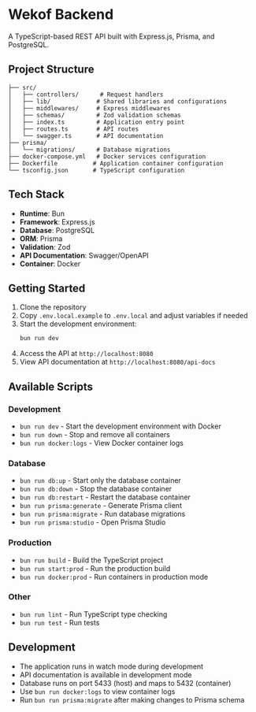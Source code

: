 # Wekof Backend

A TypeScript-based REST API built with Express.js, Prisma, and PostgreSQL.

## Project Structure

```
├── src/
│   ├── controllers/      # Request handlers
│   ├── lib/             # Shared libraries and configurations
│   ├── middlewares/     # Express middlewares
│   ├── schemas/         # Zod validation schemas
│   ├── index.ts         # Application entry point
│   ├── routes.ts        # API routes
│   └── swagger.ts       # API documentation
├── prisma/
│   └── migrations/      # Database migrations
├── docker-compose.yml   # Docker services configuration
├── Dockerfile          # Application container configuration
└── tsconfig.json       # TypeScript configuration
```

## Tech Stack

- **Runtime**: Bun
- **Framework**: Express.js
- **Database**: PostgreSQL
- **ORM**: Prisma
- **Validation**: Zod
- **API Documentation**: Swagger/OpenAPI
- **Container**: Docker

## Getting Started

1. Clone the repository
2. Copy `.env.local.example` to `.env.local` and adjust variables if needed
3. Start the development environment:
   ```bash
   bun run dev
   ```
4. Access the API at `http://localhost:8080`
5. View API documentation at `http://localhost:8080/api-docs`

## Available Scripts

### Development
- `bun run dev` - Start the development environment with Docker
- `bun run down` - Stop and remove all containers
- `bun run docker:logs` - View Docker container logs

### Database
- `bun run db:up` - Start only the database container
- `bun run db:down` - Stop the database container
- `bun run db:restart` - Restart the database container
- `bun run prisma:generate` - Generate Prisma client
- `bun run prisma:migrate` - Run database migrations
- `bun run prisma:studio` - Open Prisma Studio

### Production
- `bun run build` - Build the TypeScript project
- `bun run start:prod` - Run the production build
- `bun run docker:prod` - Run containers in production mode

### Other
- `bun run lint` - Run TypeScript type checking
- `bun run test` - Run tests

## Development

- The application runs in watch mode during development
- API documentation is available in development mode
- Database runs on port 5433 (host) and maps to 5432 (container)
- Use `bun run docker:logs` to view container logs
- Run `bun run prisma:migrate` after making changes to Prisma schema 